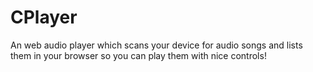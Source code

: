 # CPlayer
An web audio player which scans your device for audio songs and lists them in your browser so you can play them with nice controls!
